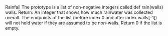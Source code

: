 Rainfall  The prototype is a list of non-negative integers called def rain(walls) walls.  Return: An integer that shows how much rainwater was collected overall.  The endpoints of the list (before index 0 and after index walls[-1]) will not hold water if they are assumed to be non-walls.  Return 0 if the list is empty.
